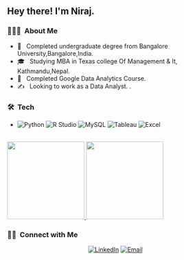 <h2> Hey there! I'm Niraj.</h2>

<h3> 👨🏻‍💻 &nbsp;About Me </h3>

- 🤔 &nbsp; Completed undergraduate degree from Bangalore University,Bangalore,India.
- 🎓 &nbsp; Studying MBA in Texas college Of Management & It, Kathmandu,Nepal.
- 💼 &nbsp; Completed Google Data Analytics Course.
- ✍️ &nbsp; Looking to work as a Data Analyst. .

<h3> 🛠 &nbsp;Tech</h3>

- ![Python](https://img.shields.io/badge/-Python-333333?style=flat&logo=python)
  ![R Studio](https://img.shields.io/badge/-R-333333?style=flat&logo=R&logoColor=276DC3)
  ![MySQL](https://img.shields.io/badge/-MySQL-333333?style=flat&logo=mysql)
  ![Tableau](https://img.shields.io/badge/-Tableau-333333?style=flat&logo=Tableau)
   ![Excel](https://img.shields.io/badge/-Spreadsheet-333333?style=flat&logo=Excel)
 

<br/>

<a href="https://github.com/AVS1508">
  <img height="180em" src="https://github-readme-stats.vercel.app/api?username=RokayaNeeraj&theme=buefy&show_icons=true" />
  <img height="180em" src="https://github-readme-stats.vercel.app/api/top-langs/?username=RokayaNeeraj&theme=buefy&layout=compact" />
</a>

<br/>

<h3> 🤝🏻 &nbsp;Connect with Me </h3>

<p align="center">
<a href="https://www.linkedin.com/in/niraj-rokaya-10350020a/"><img alt="LinkedIn" src="https://img.shields.io/badge/LinkedIn-Niraj%20Rokaya%20-blue?style=flat-square&logo=linkedin"></a>
<a href=Emailto"rokayaneeraj@gmail.com"><img alt="Email" src="https://img.shields.io/badge/Email-rokayaneeraj@gmail.com-blue?style=flat-square&logo=gmail"></a>
</p>
